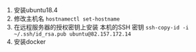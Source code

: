 1. 安装ubuntu18.4
2. 修改主机名
`hostnamectl set-hostname`
3. 在远程服务器的授权密钥上安装 本机的SSH 密钥
`ssh-copy-id -i ~/.ssh/id_rsa.pub ubuntu@82.157.172.14`
4. 安装docker
